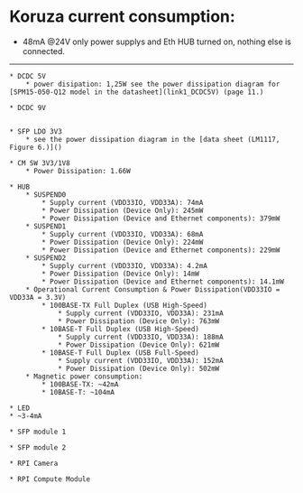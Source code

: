 # Koruza current consumption:

* 48mA @24V only power supplys and Eth HUB turned on, nothing else is connected.

---


	* DCDC 5V
		* power disipation: 1,25W see the power dissipation diagram for [SPM15-050-Q12 model in the datasheet](link1_DCDC5V) (page 11.)
		
	* DCDC 9V

	
	* SFP LDO 3V3
		* see the power dissipation diagram in the [data sheet (LM1117, Figure 6.)]()
		
	* CM SW 3V3/1V8
		* Power Dissipation: 1.66W
		
	* HUB			 
		* SUSPEND0
			* Supply current (VDD33IO, VDD33A): 74mA
			* Power Dissipation (Device Only): 245mW
			* Power Dissipation (Device and Ethernet components): 379mW
		* SUSPEND1
			* Supply current (VDD33IO, VDD33A): 68mA
			* Power Dissipation (Device Only): 224mW
			* Power Dissipation (Device and Ethernet components): 229mW
		* SUSPEND2
			* Supply current (VDD33IO, VDD33A): 4.2mA
			* Power Dissipation (Device Only): 14mW
			* Power Dissipation (Device and Ethernet components): 14.1mW
		* Operational Current Consumption & Power Dissipation(VDD33IO = VDD33A = 3.3V)
			* 100BASE-TX Full Duplex (USB High-Speed)
				* Supply current (VDD33IO, VDD33A): 231mA
				* Power Dissipation (Device Only): 763mW
			* 10BASE-T Full Duplex (USB High-Speed)
				* Supply current (VDD33IO, VDD33A): 188mA
				* Power Dissipation (Device Only): 621mW
			* 10BASE-T Full Duplex (USB Full-Speed)
				* Supply current (VDD33IO, VDD33A): 152mA
				* Power Dissipation (Device Only): 502mW
		* Magnetic power consumption:
			* 100BASE-TX: ~42mA
			* 10BASE-T: ~104mA
			
	* LED            
    * ~3-4mA
	
	* SFP module 1
	
	* SFP module 2
	
	* RPI Camera
	
	* RPI Compute Module
	
  
  [link1_DCDC5V]:  <https://github.com/IRNAS/koruza-compute-module/blob/board_0.2/docs/datasheet/SPM15-050-Q12P-C.pdf>
  [hardware_guide]: <Irnas_GitHub_hardware_guide.md>
  [hardware_workflow]: <Irnas_GitHub_hardware_workflow.md>
